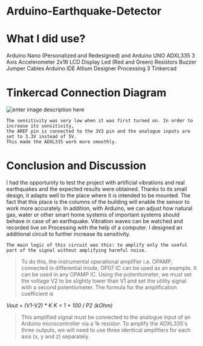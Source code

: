 
# Arduino-Earthquake-Detector

# What I did use?
Arduino Nano (Personalized and Redesigned) and Arduino UNO
ADXL335 3 Axis Accelerometer
2x16 LCD Display
Led (Red and Green)
Resistors
Buzzer
Jumper Cables
Arduino IDE
Altium Designer
Processing 3
Tinkercad

# Tinkercad Connection Diagram
![enter image description here](https://camo.githubusercontent.com/7b78440662433823bd73caaef752d635df8223baa5cbe7299fa73dd1af6556b6/68747470733a2f2f692e68697a6c69726573696d2e636f6d2f6430337a3179302e4a5047)

    The sensitivity was very low when it was first turned on. In order to increase its sensitivity, 
    the AREF pin is connected to the 3V3 pin and the analogue inputs are set to 3.3V instead of 5V. 
    This made the ADXL335 work more smoothly.

# Conclusion and Discussion
I had the opportunity to test the project with artificial vibrations and real earthquakes and the expected results were obtained. Thanks to its small design, it adapts well to the place where it is intended to be mounted. The fact that this place is the columns of the building will enable the sensor to work more accurately. In addition, with Arduino, we can adjust how natural gas, water or other smart home systems of important systems should behave in case of an earthquake. Vibration waves can be watched and recorded live on Processing with the help of a computer. I designed an additional circuit to further increase its sensitivity.

    The main logic of this circuit was this: to amplify only the useful part of the signal without amplifying harmful noise.

> To do this, the instrumental operational amplifier i.e. OPAMP, connected in differential mode, OP07 IC can be used as an example. It can be used in any OPAMP IC. Using the potentiometer, we must set the voltage V2 to be slightly lower than V1 and set the utility signal with a second potentiometer. The formula for the amplification coefficient is

*Vout = (V1-V2) * K
K = 1 + 100 / P2 (kOhm)*

> This amplified signal must be connected to the analogue input of an Arduino microcontroller via a 1k resistor. To amplify the ADXL335's three outputs, we will need to use three identical amplifiers for each axis (x, y and z) separately.
